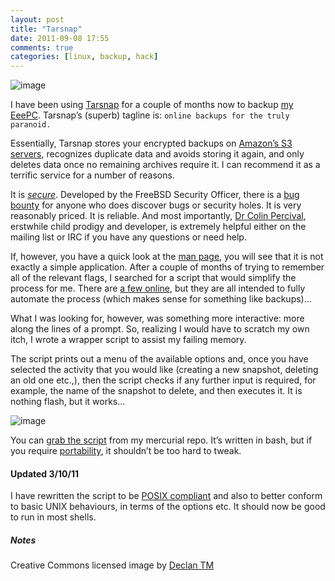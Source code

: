```yaml
---
layout: post
title: "Tarsnap"
date: 2011-09-08 17:55
comments: true
categories: [linux, backup, hack]
---
```

![image](http://dl.dropbox.com/u/261312/Blog-images/tarsnap.jpg)

I have been using [Tarsnap](http://www.tarsnap.com/ "Tarsnap homepage")
for a couple of months now to backup 
[my EeePC](http://jasonwryan.com/blog/2010/10/04/the-setup/ "My setup").
Tarsnap’s (superb) tagline is: `online backups for the truly paranoid.`

Essentially, Tarsnap stores your encrypted backups on 
[Amazon’s S3 servers](http://aws.amazon.com/s3//192-5766046-6455343/ "Amazon page"),
recognizes duplicate data and avoids storing it again, and only deletes
data once no remaining archives require it. I can recommend it as a
terrific service for a number of reasons.

It is *[secure](http://www.tarsnap.com/security.html "Security page")*.
Developed by the FreeBSD Security Officer, there is a 
[bug bounty](http://www.tarsnap.com/bugbounty.html "Bug bounty details") for
anyone who does discover bugs or security holes. It is very reasonably
priced. It is reliable. And most importantly, 
[Dr Colin Percival](http://www.tarsnap.com/about.html "Tarsnap about page"),
erstwhile child prodigy and developer, is extremely helpful either on
the mailing list or IRC if you have any questions or need help.

If, however, you have a quick look at the 
[man page](http://www.tarsnap.com/man-tarsnap.1.html "tarsnap(1)"), you will
see that it is not exactly a simple application. After a couple of
months of trying to remember all of the relevant flags, I searched for a
script that would simplify the process for me. There are 
[a few online](http://duckduckgo.com/?q=tarsnap+%2B+bash+script "DDG results"),
but they are all intended to fully automate the process (which makes
sense for something like backups)…

What I was looking for, however, was something more interactive: more
along the lines of a prompt. So, realizing I would have to scratch my
own itch, I wrote a wrapper script to assist my failing memory.

The script prints out a menu of the available options and, once you have
selected the activity that you would like (creating a new snapshot,
deleting an old one etc.,), then the script checks if any further input
is required, for example, the name of the snapshot to delete, and then
executes it. It is nothing flash, but it works…

![image](http://dl.dropbox.com/u/261312/Blog-images/tarsnap2.png)

You can [grab the script](https://bitbucket.org/jasonwryan/eeepc/src/241da582a0fd/Scripts/snap "Snap script in mercurial repo")
from my mercurial repo. It’s written in bash, but if you require
[portability](http://tldp.org/LDP/abs/html/portabilityissues.html "Advanced Bash Scripting Guide"),
it shouldn’t be too hard to tweak.

#### Updated 3/10/11

I have rewritten the script to be
[POSIX compliant](http://pubs.opengroup.org/onlinepubs/9699919799/ "POSIX Standard at the Open Group")
and also to better conform to basic UNIX behaviours, in terms of the
options etc. It should now be good to run in most shells.

##### Notes
Creative Commons licensed image by 
[Declan TM](http://www.flickr.com/photos/declanjewell/2447653142/ "Flickr image credit")
